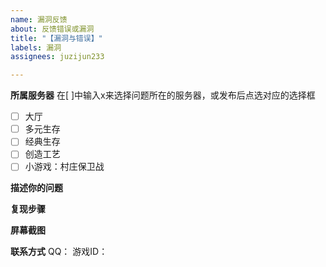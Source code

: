 ```yaml
---
name: 漏洞反馈
about: 反馈错误或漏洞
title: "【漏洞与错误】"
labels: 漏洞
assignees: juzijun233

---
```


**所属服务器**
在[ ]中输入x来选择问题所在的服务器，或发布后点选对应的选择框
- [ ] 大厅
- [ ] 多元生存
- [ ] 经典生存
- [ ] 创造工艺
- [ ] 小游戏：村庄保卫战

**描述你的问题**

**复现步骤**

**屏幕截图**

**联系方式**
QQ：
游戏ID：
